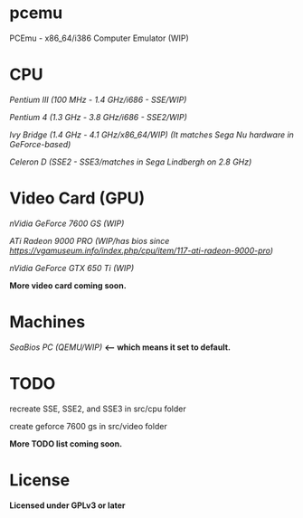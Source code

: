 # pcemu
PCEmu - x86_64/i386 Computer Emulator (WIP)

# CPU
*Pentium III (100 MHz - 1.4 GHz/i686 - SSE/WIP)*

*Pentium 4 (1.3 GHz - 3.8 GHz/i686 - SSE2/WIP)*

*Ivy Bridge (1.4 GHz - 4.1 GHz/x86_64/WIP) (It matches Sega Nu hardware in GeForce-based)*

*Celeron D (SSE2 - SSE3/matches in Sega Lindbergh on 2.8 GHz)*


# Video Card (GPU)
*nVidia GeForce 7600 GS (WIP)*

*ATi Radeon 9000 PRO (WIP/has bios since https://vgamuseum.info/index.php/cpu/item/117-ati-radeon-9000-pro)*

*nVidia GeForce GTX 650 Ti (WIP)*

**More video card coming soon.**

# Machines
*SeaBios PC (QEMU/WIP)* **<-- which means it set to default.**


# TODO
recreate SSE, SSE2, and SSE3 in src/cpu folder

create geforce 7600 gs in src/video folder

**More TODO list coming soon.**


# License

**Licensed under GPLv3 or later**
